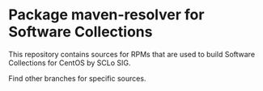 # Package maven-resolver for Software Collections

This repository contains sources for RPMs that are used
to build Software Collections for CentOS by SCLo SIG.

Find other branches for specific sources.
